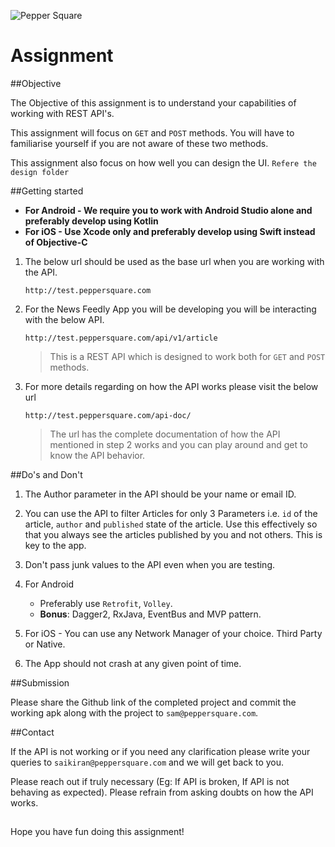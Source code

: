 
![Pepper Square](http://www.peppersquare.com/themes/peppersquare/logo.svg)

# Assignment

##Objective

The Objective of this assignment is to understand your capabilities of working with REST API's.

This assignment will focus on `GET` and `POST` methods. You will have to familiarise yourself if you are not aware of these two methods.

This assignment also focus on how well you can design the UI. `Refere the design folder`

##Getting started

- **For Android -  We require you to work with Android Studio alone and preferably develop using Kotlin**
- **For iOS - Use Xcode only and preferably develop using Swift instead of Objective-C**

1. The below url should be used as the base url when you are working with the API.

    `http://test.peppersquare.com`

2. For the News Feedly App you will be developing you will be interacting with the below API.

    `http://test.peppersquare.com/api/v1/article`

    >This is a REST API which is designed to work both for `GET` and `POST` methods.

3. For more details regarding on how the API works please visit the below url

    `http://test.peppersquare.com/api-doc/`

    >The url has the complete documentation of how the API mentioned in step 2 works and you can play around and get to know the API behavior.

##Do's and Don't

1. The Author parameter in the API should be your name or email ID.

2. You can use the API to filter Articles for only 3 Parameters i.e. `id` of the article, `author` and `published` state of the article. Use this effectively so that you always see the articles published by you and not others. This is key to the app.

3. Don't pass junk values to the API even when you are testing.

4. For Android 
    - Preferably use `Retrofit`, `Volley`. 
    - **Bonus**: Dagger2, RxJava, EventBus and MVP pattern.

5. For iOS - You can use any Network Manager of your choice. Third Party or Native. 

6. The App should not crash at any given point of time.

##Submission

Please share the Github link of the completed project and commit the working apk along with the project to `sam@peppersquare.com`.

##Contact

If the API is not working or if you need any clarification please write your queries to `saikiran@peppersquare.com` and we will get back to you.

Please reach out if truly necessary (Eg: If API is broken, If API is not behaving as expected). Please refrain from asking doubts on how the API works.

##
Hope you have fun doing this assignment!
